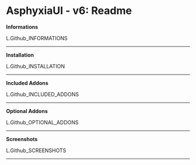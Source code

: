 AsphyxiaUI - v6: Readme
=======================

**Informations**

L.Github_INFORMATIONS

---

**Installation**

L.Github_INSTALLATION

---

**Included Addons**

L.Github_INCLUDED_ADDONS

---

**Optional Addons**

L.Github_OPTIONAL_ADDONS

---

**Screenshots**

L.Github_SCREENSHOTS

---
